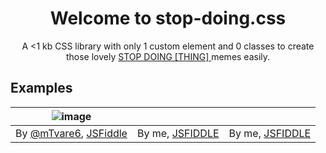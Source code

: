 
<div align="center">
  <h1>Welcome to stop-doing.css</h1>
  <p> A <1 kb CSS library with only 1 custom element and 0 classes to create those lovely <a href="https://reddit.com/r/StopDoingScience"> STOP DOING [THING] </a> memes easily.
</div>

## Examples

| ![image](https://user-images.githubusercontent.com/76597257/128029730-62e9ca61-da13-4cdd-b6bb-d4d4dbe8ad56.png)| | |
|:---------------------------------------------------------------------------------------:|:-------------------:|:-------------------:|
| By [@mTvare6](https://github.com/mTvare6), [JSFiddle](https://jsfiddle.net/r1xd39hv/7/) | By me, [JSFIDDLE]() | By me, [JSFIDDLE]() |
